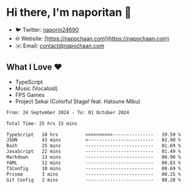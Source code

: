 # Hi there, I'm naporitan 👋

- 🐦 Twitter: [naporin24690](https://twitter.com/naporin24690)
- 🌐 Website: [https://napochaan.com](https://napochaan.com)
- ✉️ Email: [contact@napochaan.com](mailto:contact@napochaan.com)

## What I Love ❤️
- TypeScript
- Music (Vocaloid)
- FPS Games
- Project Sekai (Colorful Stage! feat. Hatsune Miku)

<!--START_SECTION:waka-->

```txt
From: 24 September 2024 - To: 01 October 2024

Total Time: 25 hrs 15 mins

TypeScript   10 hrs          >>>>>>>>>>---------------   39.59 %
JSON         43 mins         >------------------------   02.90 %
Bash         25 mins         -------------------------   01.69 %
JavaScript   22 mins         -------------------------   01.49 %
Markdown     13 mins         -------------------------   00.90 %
YAML         12 mins         -------------------------   00.83 %
TSConfig     10 mins         -------------------------   00.69 %
Prisma       3 mins          -------------------------   00.25 %
Git Config   2 mins          -------------------------   00.20 %
```

<!--END_SECTION:waka-->

